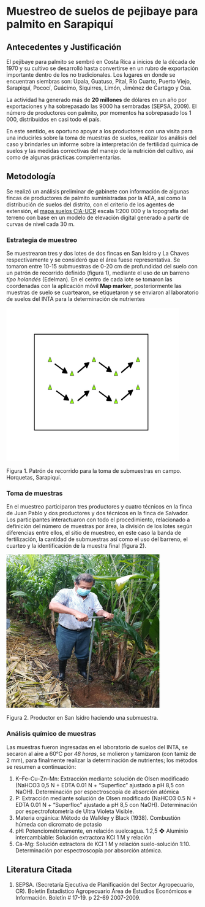 # Muestreo de suelos de pejibaye para palmito en Sarapiquí

## Antecedentes y Justificación

El pejibaye para palmito se sembró en Costa Rica a inicios de la década de 1970 y su cultivo se desarrolló hasta convertirse en un rubro de exportación importante dentro de los no tradicionales. Los lugares en donde se encuentran siembras son: Upala, Guatuso, Pital, Río Cuarto, Puerto Viejo, Sarapiquí, Pococí, Guácimo, Siquirres, Limón, Jiménez de Cartago y Osa.

La actividad ha generado más de __20 millones__ de dólares en un año por exportaciones y ha sobrepasado las 9000 ha sembradas (SEPSA, 2009). El número de productores con palmito, por momentos ha sobrepasado los 1 000, distribuidos en casi todo el país.

En este sentido, es oportuno apoyar a los productores con una visita para una inducirles sobre la toma de muestras de suelos, realizar los análisis del caso y brindarles un informe sobre la interpretación de fertilidad química de suelos y las medidas correctivas del manejo de la nutrición del cultivo, así como de algunas prácticas complementarias.

## Metodología

Se realizó un análisis preliminar de gabinete con información de algunas fincas de productores de palmito suministradas por la AEA, así como la distribución de suelos del distrito, con el criterio de los agentes de extensión, el [mapa suelos CIA-UCR](http://www.cia.ucr.ac.cr/es/mapa-de-suelos-de-costa-rica) escala 1:200 000 y la topografía del terreno con base en un modelo de elevación digital generado a partir de curvas de nivel cada 30 m.


### Estrategia de muestreo

Se muestrearon tres y dos lotes de dos fincas en San Isidro y La Chaves respectivamente y se consideró que el área fuese representativa. Se tomaron entre 10-15 submuestras de 0-20 cm de profundidad del suelo con un patrón de recorrido definido (figura 1), mediante el uso de un barreno *tipo holandés* (Edelman). En el centro de cada lote se tomaron las coordenadas con la aplicación móvil __Map marker__, posteriormente las muestras de suelo se cuartearon, se etiquetaron y se enviaron al laboratorio de suelos del INTA para la determinación de nutrientes


<img src="muestreo.jpg" width="450" height="400">

Figura 1. Patrón de recorrido para la toma de submuestras en campo. Horquetas, Sarapiquí.


### Toma de muestras 


En el muestreo participaron tres productores y cuatro técnicos en la finca de Juan Pablo y dos productores y dos técnicos en la finca de Salvador. Los participantes interactuaron con todo el procedimiento, relacionado a definición del número de muestras por área, la división de los lotes según diferencias entre ellos, el sitio de muestreo, en este caso la banda de fertilización, la cantidad de submuestras así como el uso del barreno, el cuarteo y la identificación de la muestra final (figura 2).


<img src="productor.jpg" width="400" height="400">

Figura 2. Productor en San Isidro haciendo una submuestra.


### Análisis químico de muestras

Las muestras fueron ingresadas en el laboratorio de suelos del INTA, se secaron al aire a 60°C por *48 horas*, se molieron y tamizaron (con tamiz de 2 mm), para finalmente realizar la determinación de nutrientes; los métodos se resumen a continuación:

1. K–Fe–Cu–Zn–Mn: Extracción mediante solución de Olsen modificado (NaHCO3 0,5 N + EDTA 0.01 N + “Superfloc” ajustado a pH 8,5 con NaOH). Determinación por espectroscopía de absorción atómica
2. P: Extracción mediante solución de Olsen modificado (NaHCO3 0.5 N + EDTA 0.01 N + “Superfloc” ajustado a pH 8,5 con NaOH). Determinación por espectrofotometría de Ultra Violeta Visible.
3. Materia orgánica: Método de Walkley y Black (1938). Combustión húmeda con dicromato de potasio
4. pH: Potenciométricamente, en relación suelo:agua. 1:2,5
❖	Aluminio intercambiable: Solución extractora KCl 1 M y relación
5. Ca-Mg: Solución extractora de KCl 1 M y relación suelo-solución 1:10. Determinación por espectroscopía por absorción atómica.



## Literatura Citada

1. SEPSA. (Secretaría Ejecutiva de Planificación del Sector Agropecuario, CR). Boletín Estadístico Agropecuario Área de Estudios Económicos e Información. Boletín # 17-19. p 22-69 2007-2009.





